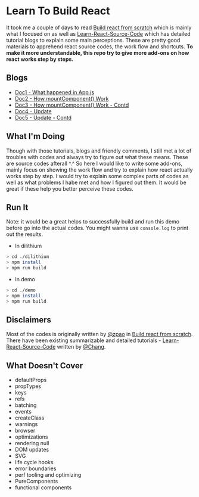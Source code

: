 # Learn To Build React

It took me a couple of days to read [Build react from scratch](https://github.com/zpao/building-react-from-scratch) which is mainly what I focused on as well as [Learn-React-Source-Code](https://github.com/cyan33/learn-react-source-code) which has detailed tutorial blogs to explain some main perceptions. These are pretty good materials to apprehend react source codes, the work flow and shortcuts. **To make it more understandable, this repo try to give more add-ons on how react works step by steps.**

## Blogs
* [Doc1 - What happened in App.js](blogs/what-happened-in-App-js.md)
* [Doc2 - How mountComponent() Work](blogs/how-mountComponent-work.md)
* [Doc3 - How mountComponent() Work - Contd](blogs/how-mountComponent-work-contd.md)
* [Doc4 - Update](blogs/update.md)
* [Doc5 - Update - Contd](blogs/update-ctd.md)

## What I'm Doing
Though with those tutorials, blogs and friendly comments, I still met a lot of troubles with codes and always try to figure out what these means. These are source codes afterall ^.^
So here I would like to write some add-ons, mainly focus on showing the work flow and try to explain how react actually works step by step. I would try to explain some complex parts of codes as well as what problems I habe met and how I figured out them. It would be great if these help you better perceive these codes.

## Run It

Note: it would be a great helps to successfully build and run this demo before go into the actual codes. You might wanna use `console.log` to print out the results.

* In dilithium
```sh
> cd ./dilithium
> npm install
> npm run build
```
* In demo
```sh
> cd ./demo
> npm install
> npm run build
```

## Disclaimers
Most of the codes is originally written by [@zpao](https://github.com/zpao) in [Build react from scratch](https://github.com/zpao/building-react-from-scratch). There have been existing summarizable and detailed tutorials - [Learn-React-Source-Code](https://dragonforker.github.io/learn-react-source-code/) written by [@Chang](https://github.com/cyan33/).

## What Doesn't Cover

* defaultProps
* propTypes
* keys
* refs
* batching
* events
* createClass
* warnings
* browser
* optimizations
* rendering null
* DOM updates
* SVG
* life cycle hooks
* error boundaries
* perf tooling and optimizing
* PureComponents
* functional components




